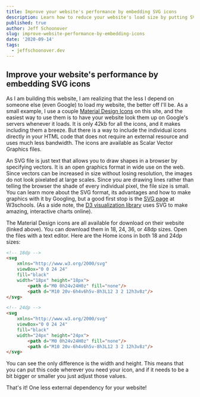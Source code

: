 ```yaml
---
title: Improve your website's performance by embedding SVG icons
description: Learn how to reduce your website's load size by putting SVG icons directly into your HTML rather than embedding an externally hosted icon font!
published: true
author: Jeff Schoonover
slug: improve-website-performance-by-embedding-icons
date: '2020-09-14'
tags:
  - jeffschoonover.dev
---
```


## Improve your website's performance by embedding SVG icons

As I am building this website, I am realizing that the less I depend on someone else (even Google) to load my website, the better off I'll be.  As a small example, I use a couple [Material Design Icons](https://material.io/resources/icons/) on this site, and the easiest way to use them is to have your website look them up on Google's servers whenever it loads.  It is only 42kb for all the icons, and it makes including them a breeze.  But there is a way to include the individual icons directly in your HTML code that does not require an external resource and uses much less bandwidth.  The icons are available as Scalar Vector Graphics files.

An SVG file is just text that allows you to draw shapes in a browser by specifying vectors.  It is an open graphics format in wide use on the web.  Since vectors can be increased in size without losing resolution, the images do not look pixelated at large scales.  Since you are drawing lines rather than telling the browser the shade of every individual pixel, the file size is small.  You can learn more about the SVG format, its advantages and how to make graphics with it by Googling, but a good first stop is the [SVG page](https://www.w3schools.com/graphics/svg_intro.asp) at W3schools.  (As a side note, the [D3 visualization library](https://d3js.org/) uses SVG to make amazing, interactive charts online).

The Material Design icons are all available for download on their website (linked above).  You can download them in 18, 24, 36, or 48dp sizes.  Open the files with a text editor.  Here are the Home icons in both 18 and 24dp sizes:

```html
<!-- 18dp -->
<svg 
    xmlns="http://www.w3.org/2000/svg" 
    viewBox="0 0 24 24" 
    fill="black" 
    width="18px" height="18px">
        <path d="M0 0h24v24H0z" fill="none"/>
        <path d="M10 20v-6h4v6h5v-8h3L12 3 2 12h3v8z"/>
</svg>

<!-- 24dp -->
<svg 
    xmlns="http://www.w3.org/2000/svg" 
    viewBox="0 0 24 24" 
    fill="black" 
    width="24px" height="24px">
        <path d="M0 0h24v24H0z" fill="none"/>
        <path d="M10 20v-6h4v6h5v-8h3L12 3 2 12h3v8z"/>
</svg>
```

You can see the only difference is the width and height.  This means that you can put this code wherever you need your icon, and if it needs to be a bit bigger or smaller you just adjust those values.

That's it!  One less external dependency for your website!
